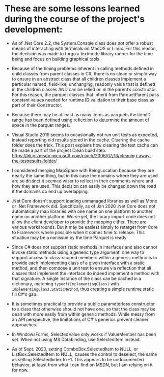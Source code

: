 # These are some lessons learned during the course of the project's development:

* As of .Net Core 2.2, the System.Console class does not offer a robust means of interacting with terminals on MacOS or Linux.  For this reason, the decision was made to forgo a textmode library runner for the time being and focus on building graphical tools.

* Because of the timing problems inherent in calling methods defined in child classes from parent classes in C#, there is no clean or simple way to ensure in an abstract class that all children classes implement a particular named, field-like, unchanging, readonly value that is defined in the children classes AND can be relied on in the parent’s constructor.  For this reason, the parquet classes that inherit from ParquetParent pass constant values needed for runtime ID validation to their base class as part of their Constructor.

* Because there may be at least as many items as parquets the ItemID range has been defined using reflection to determine the amount of space in the parquet ranges.

* Visual Studio 2019 seems to occasionally not run unit tests as expected, instead reporting old results stored in the cache.  Clearing the cache folder does the trick.  This post explains how clearing the test cache can be made a part of the project Clean build step:  https://blogs.msdn.microsoft.com/ploeh/2006/07/13/cleaning-away-the-testresults-folder/

* I considered merging MapSpace with BeingLocation because they are nearly the same thing, but in this case the domains where they are used are so distinct it seemed wiser to reflect in their comments where and how they are used.  This decision can easily be changed down the road if the domains do end up overlapping.

* .Net Core doesn't support loading unmanaged libraries as well as Mono or .Net Framework did.  Specifically, as of Jan 2020 .Net Core does not automatically map libraries with one name on one platform to another name on another platform.  Worse yet, the library import code does not allow the client developer to provide the mapping either.  There are various workarounds.  But it may be easiest simply to retarget from Core to Framework where possible when it comes time to release.  This situation may be a nonissue by the time Parquet is ready.

* Since C# does not support static methods in interfaces and also cannot invoke static methods using a generic type argument, one way to support access to class-scoped members within a generic method is to provide each implementing class of a given interface with a static method, and then compose a unit test to ensure via reflection that all classes that implement the interface do indeed implement a method with that signature.  A single instance of the class can be cached in a dictionary, matching `typeof(ImplementingClass)` with `ImplementingClass.StaticMethod`, thus creating a simple runtime static fill C#'s gap.

* It is sometimes practical to provide a public parameterless constructor to a class that otherwise should not have one, so that the class may be dealt with more easily from within generic methods.  While messy from an API perspective, the limitations of C#'s generics prevent cleaner approaches.

* In WindowsForms, SelectedValue only works if ValueMember has been set.  When not using MS Databinding, use SelectedItem instead.

* As of Sept. 2020, setting ComboBox.SelectedItem to NULL, or ListBox.SelectedItem to NULL, causes the control to deselect, the same as setting SelectedIndex to -1.  This appears to be undocumented behavior, at least from what I can find on MSDN, but I am relying on it for now.
